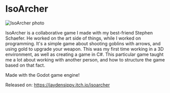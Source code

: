 # IsoArcher
![IsoArcher photo](https://jaydensipe.github.io/images/isoarcherpic2.jpg)

IsoArcher is a collaborative game I made with my best-friend Stephen Schaefer. He worked on the art side of things, while I worked on programming. It's a simple game about shooting goblins with arrows, and using gold to upgrade your weapon. This was my first time working in a 3D environment, as well as creating a game in C#. This particular game taught me a lot about working with another person, and how to structure the game based on that fact.

Made with the Godot game engine!

Released on: https://jaydensippy.itch.io/isoarcher
